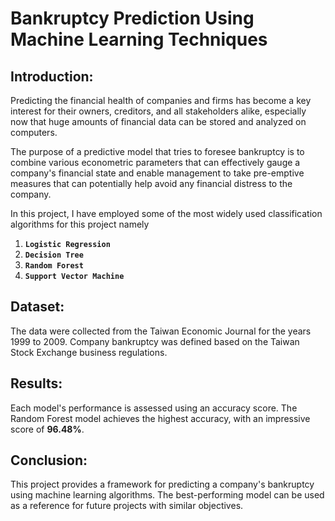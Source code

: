 # Bankruptcy Prediction Using Machine Learning Techniques

## Introduction:
Predicting the financial health of companies and firms has become a key interest for their owners, creditors, and all stakeholders alike, especially now that huge amounts of financial data can be stored and analyzed on computers.

The purpose of a predictive model that tries to foresee bankruptcy is to combine various econometric parameters that can effectively gauge a company's financial state and enable management to take pre-emptive measures that can potentially help avoid any financial distress to the company.

In this project, I have employed some of the most widely used classification algorithms for this project namely

1. **`Logistic Regression`**
2. **`Decision Tree`**
3. **`Random Forest`**
4. **`Support Vector Machine`**

## Dataset:
The data were collected from the Taiwan Economic Journal for the years 1999 to 2009. Company bankruptcy was defined based on the Taiwan Stock Exchange business regulations.

## Results:
Each model's performance is assessed using an accuracy score. The Random Forest model achieves the highest accuracy, with an impressive score of **96.48%**.

## Conclusion:
This project provides a framework for predicting a company's bankruptcy using machine learning algorithms. The best-performing model can be used as a reference for future projects with similar objectives.
